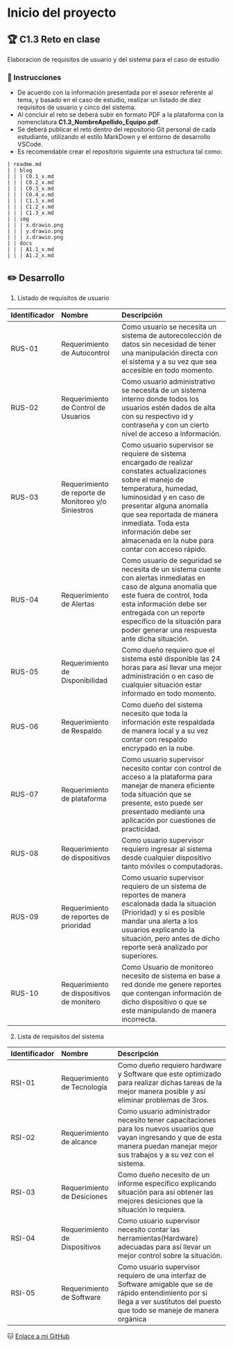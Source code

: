 ﻿# Inicio del proyecto

## :trophy: C1.3 Reto en clase

Elaboracion de requisitos de usuario y del sistema para el caso de estudio

### :blue_book: Instrucciones

- De acuerdo con la información presentada por el asesor referente al tema, y basado en el caso de estudio, realizar un listado de diez requisitos de usuario y cinco del sistema.
- Al concluir el reto se deberá subir en formato PDF a la plataforma con la nomenclatura **C1.3_NombreApellido_Equipo.pdf**.
- Se deberá publicar el reto dentro del repositorio Git personal de cada estudiante, utilizando el estilo MarkDown y el entorno de desarrollo VSCode.
- Es recomendable crear el repositorio siguiente una estructura tal como:
  
```
| readme.md
| | blog
| | | C0.1_x.md
| | | C0.2_x.md
| | | C0.3_x.md
| | | C0.4_x.md
| | | C1.1_x.md
| | | C1.2_x.md
| | | C1.3_x.md
| | img
| | | x.drawio.png
| | | y.drawio.png
| | | z.drawio.png
| | docs
| | | A1.1_x.md
| | | A1.2_x.md
```

## :pencil2: Desarrollo

1. Listado de requisitos de usuario
   
Identificador | Nombre | Descripción
:--|:--|:--
RUS-01|Requerimiento de Autocontrol|Como usuario se necesita un sistema de autorecolección de datos sin necesidad de tener una manipulación directa con el sistema y a su vez que sea accesible en todo momento.
RUS-02|Requerimiento de Control de Usuarios|Como usuario administrativo se necesita de un sistema interno donde todos los usuarios estén dados de alta con su respectivo id y contraseña y con un cierto nivel de acceso a información.
RUS-03|Requerimiento de reporte de Monitoreo y/o Siniestros|Como usuario supervisor se requiere de sistema encargado de realizar constates actualizaciones sobre el manejo de temperatura, humedad, luminosidad y en caso de presentar alguna anomalía que sea reportada de manera inmediata. Toda esta información  debe ser almacenada en la nube para contar con acceso rápido. 
RUS-04|Requerimiento de Alertas|Como usuario de seguridad se necesita de un sistema cuente con alertas inmediatas en caso de alguna anomalía que este fuera de control, toda esta información  debe ser entregada con un reporte específico de la situación para poder generar una respuesta ante dicha situación.
RUS-05|Requerimiento de Disponibilidad|Como dueño requiero que el sistema esté disponible las 24 horas para así  llevar una mejor administración o en caso de cualquier situación estar informado en todo momento.
RUS-06|Requerimiento de Respaldo|Como dueño del sistema necesito que toda la información este respaldada de manera local y a su  vez contar con respaldo encrypado en la nube.
RUS-07|Requerimiento de plataforma|Como usuario supervisor necesito contar con control de acceso a la plataforma para manejar de manera eficiente toda situación que se presente, esto puede ser presentado mediante una aplicación por cuestiones de practicidad.
RUS-08|Requerimiento de dispositivos|Como usuario supervisor requiero ingresar al sistema desde cualquier dispositivo tanto móviles o computadoras.
RUS-09|Requerimiento de reportes de prioridad|Como usuario supervisor requiero de un sistema de reportes de manera escalonada dada la situación (Prioridad) y si es posible mandar una alerta a los usuarios explicando la situación, pero antes de dicho reporte será analizado por superiores.
RUS-10|Requerimiento de dispositivos de monitero|Como Usuario de monitoreo necesito de sistema en base a red donde me genere reportes que contengan información  de dicho dispositivo o que se este manipulando de manera incorrecta.
 
2. Lista de requisitos del sistema
   
Identificador | Nombre | Descripción
:--|:--|:--
RSI-01|Requerimiento de Tecnología |Como dueño requiero hardware y Software que este optimizado para realizar dichas tareas de la mejor manera posible y así  eliminar problemas de 3ros.
RSI-02|Requerimiento de alcance|Como usuario administrador necesito tener capacitaciones para los nuevos usuarios que vayan ingresando y que de esta manera puedan manejar mejor sus trabajos y a su vez con el sistema.
RSI-03|Requerimiento de Desiciones|Como dueño necesito de un informe específico explicando situación para así obtener las mejores desiciones que la situación  lo requiera.
RSI-04|Requerimiento de Dispositivos|Como usuario supervisor necesito contar las herramientas(Hardware) adecuadas para así  llevar un mejor control sobre la situación.
RSI-05|Requerimiento de Software|Como usuario supervisor requiero de una interfaz de Software amigable que se de rápido entendimiento por si llega a ver sustitutos del puesto que todo se maneje de manera orgánica 

:cat: [Enlace a mi GitHub](https://github.com/Elpoke12/AnalisisAvanzado_OsmarEnrique)
